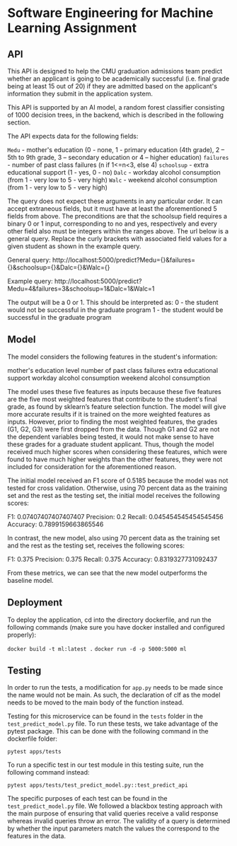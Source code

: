 # Software Engineering for Machine Learning Assignment

## API

This API is designed to help the CMU graduation admissions team predict whether an applicant is going to be academically successful (i.e. final grade being at least 15 out of 20) if they are admitted based on the applicant's information they submit in the application system.

This API is supported by an AI model, a random forest classifier consisting of 1000 decision trees, in the backend, which is described in the following section. 

The API expects data for the following fields:

`Medu` - mother's education (0 - none,  1 - primary education (4th grade), 2 – 5th to 9th grade, 3 – secondary education or 4 – higher education)
`failures` - number of past class failures (n if 1<=n<3, else 4)
`schoolsup` - extra educational support (1 - yes, 0 - no)
`Dalc` - workday alcohol consumption (from 1 - very low to 5 - very high)
`Walc` - weekend alcohol consumption (from 1 - very low to 5 - very high)

The query does not expect these arguments in any particular order. It can accept extraneous fields, but it must have at least the aforementioned 5 fields from above. The preconditions are that the schoolsup field requires a binary 0 or 1 input, corresponding to no and yes, respectively and every other field also must be integers within the ranges above. The url below is a general query. Replace the curly brackets with associated field values for a given student as shown in the example query. 

General query: http://localhost:5000/predict?Medu={}&failures={}&schoolsup={}&Dalc={}&Walc={}

Example query: http://localhost:5000/predict?Medu=4&failures=3&schoolsup=1&Dalc=1&Walc=1 

The output will be a 0 or 1. This should be interpreted as:
0 - the student would not be successful in the graduate program
1 - the student would be successful in the graduate program

## Model

The model considers the following features in the student's information:

mother's education level
number of past class failures
extra educational support
workday alcohol consumption 
weekend alcohol consumption

The model uses these five features as inputs because these five features are the five most weighted features that contribute to the student's final grade, as found by sklearn’s feature selection function. The model will give more accurate results if it is trained on the more weighted features as inputs. However, prior to finding the most weighted features, the grades (G1, G2, G3) were first dropped from the data. Though G1 and G2 are not the dependent variables being tested, it would not make sense to have these grades for a graduate student applicant. Thus, though the model received much higher scores when considering these features, which were found to have much higher weights than the other features, they were not included for consideration for the aforementioned reason.

The initial model received an F1 score of 0.5185 because the model was not tested for cross validation. Otherwise, using 70 percent data as the training set and the rest as the testing set, the initial model receives the following scores:

F1: 0.07407407407407407
Precision: 0.2
Recall: 0.045454545454545456
Accuracy: 0.7899159663865546

In contrast, the new model, also using 70 percent data as the training set and the rest as the testing set, receives the following scores:

F1: 0.375
Precision: 0.375 
Recall: 0.375
Accuracy: 0.8319327731092437

From these metrics, we can see that the new model outperforms the baseline model.

## Deployment

To deploy the application, cd into the directory dockerfile, and run the following commands (make sure you have docker installed and configured properly):

`docker build -t ml:latest .`
`docker run -d -p 5000:5000 ml`

## Testing

In order to run the tests, a modification for `app.py` needs to be made since the name would not be main. As such, the declaration of clf as the model needs to be moved to the main body of the function instead.

Testing for this microservice can be found in the `tests` folder in the `test_predict_model.py` file. To run these tests, we take advantage of the pytest package. This can be done with the following command in the dockerfile folder:

`pytest apps/tests`

To run a specific test in our test module in this testing suite, run the following command instead:

`pytest apps/tests/test_predict_model.py::test_predict_api`

The specific purposes of each test can be found in the `test_predict_model.py` file. We followed a blackbox testing approach with the main purpose of ensuring that valid queries receive a valid response whereas invalid queries throw an error. The validity of a query is determined by whether the input parameters match the values the correspond to the features in the data.
